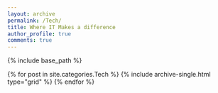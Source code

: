 ```yaml
---
layout: archive
permalink: /Tech/
title: Where IT Makes a difference
author_profile: true
comments: true
---
```


{% include base_path %}


  <div class="grid__wrapper">
  {% for post in site.categories.Tech %}
    {% include archive-single.html type="grid" %}
  {% endfor %}
  </div>
